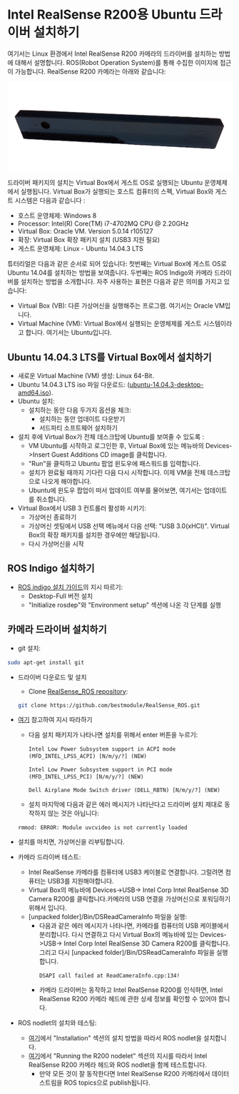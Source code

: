 # Intel RealSense R200용 Ubuntu 드라이버 설치하기
여기서는 Linux 환경에서 Intel RealSense R200 카메라의 드라이버를 설치하는 방법에 대해서 설명합니다. ROS(Robot Operation System)를 통해 수집한 이미지에 접근이 가능합니다. RealSense R200 카메라는 아래와 같습니다:

![](../../assets/realsense_intel/realsense.png)

드라이버 패키지의 설치는 Virtual Box에서 게스트 OS로 실행되는 Ubuntu 운영체제에서 실행됩니다. Virtual Box가 실행되는 호스트 컴퓨터의 스펙, Virtual Box와 게스트 시스템은 다음과 같습니다 :

- 호스트 운영체제: Windows 8
- Processor: Intel(R) Core(TM) i7-4702MQ CPU @ 2.20GHz
- Virtual Box: Oracle VM. Version 5.0.14 r105127
- 확장: Virtual Box 확장 패키지 설치 (USB3 지원 필요)
- 게스트 운영체제: Linux - Ubuntu 14.04.3 LTS

튜터리얼은 다음과 같은 순서로 되어 있습니다: 첫번째는 Virtual Box에 게스트 OS로 Ubuntu 14.04를 설치하는 방법을 보여줍니다. 두번째는 ROS Indigo와 카메라 드라이버를 설치하는 방법을 소개합니다. 자주 사용하는 표현은 다음과 같은 의미를 가지고 있습니다:
- Virtual Box (VB): 다른 가상머신을 실행해주는 프로그램. 여기서는 Oracle VM입니다.
- Virtual Machine (VM): Virtual Box에서 실행되는 운영체제를 게스트 시스템이라고 합니다. 여기서는 Ubuntu입니다.

## Ubuntu 14.04.3 LTS를 Virtual Box에서 설치하기

- 새로운 Virtual Machine (VM) 생성: Linux 64-Bit.
- Ubuntu 14.04.3 LTS iso 파일 다운로드: ([ubuntu-14.04.3-desktop-amd64.iso](http://www.ubuntu.com/download/desktop)).
- Ubuntu 설치:
  - 설치하는 동안 다음 두가지 옵션을 체크:
    - 설치하는 동안 업데이트 다운받기
    - 서드파티 소프트웨어 설치하기
- 설치 후에 Virtual Box가 전체 데스크탑에 Ubuntu를 보여줄 수 있도록 :
  -  VM Ubuntu를 시작하고 로그인한 후, Virtual Box에 있는 메뉴바의 Devices->Insert Guest Additions CD image를 클릭합니다.
  -  "Run"을 클릭하고 Ubuntu 팝업 윈도우에 패스워드를 입력합니다.
  -  설치가 완료될 때까지 기다린 다음 다시 시작합니다. 이제 VM을 전체 데스크탑으로 나오게 해야합니다.
  -  Ubuntu에 윈도우 팝업이 떠서 업데이트 여부를 물어보면, 여기서는 업데이트를 취소합니다.
- Virtual Box에서 USB 3 컨트롤러 활성화 시키기:
  - 가상머신 종료하기
  - 가상머신 셋팅에서 USB 선택 메뉴에서 다음 선택: "USB 3.0(xHCI)". Virtual Box의 확장 패키지를 설치한 경우에만 해당됩니다.
  - 다시 가상머신을 시작

## ROS Indigo 설치하기
- [ROS indigo 설치 가이드](http://wiki.ros.org/indigo/Installation/Ubuntu)의 지시 따르기:
  - Desktop-Full 버전 설치
  - "Initialize rosdep"와 "Environment setup" 섹션에 나온 각 단계를 실행

## 카메라 드라이버 설치하기
- git 설치:
```bash
sudo apt-get install git
```
- 드라이버 다운로드 및 설치
  - Clone [RealSense_ROS repository](https://github.com/bestmodule/RealSense_ROS):
  ```bash
  git clone https://github.com/bestmodule/RealSense_ROS.git
  ```
- [여기](https://github.com/bestmodule/RealSense_ROS/tree/master/r200_install) 참고하여 지시 따라하기
  - 다음 설치 패키지가 나타나면 설치를 위해서 enter 버튼을 누르기:
    ```
    Intel Low Power Subsystem support in ACPI mode (MFD_INTEL_LPSS_ACPI) [N/m/y/?] (NEW)
    ```
    ```
    Intel Low Power Subsystem support in PCI mode (MFD_INTEL_LPSS_PCI) [N/m/y/?] (NEW)

    ```
    ```
    Dell Airplane Mode Switch driver (DELL_RBTN) [N/m/y/?] (NEW)
    ```
  - 설치 마지막에 다음과 같은 에러 메시지가 나타난다고 드라이버 설치 제대로 동작하지 않는 것은 아닙니다:
  ```
  rmmod: ERROR: Module uvcvideo is not currently loaded
  ```

- 설치를 마치면, 가상머신을 리부팅합니다.

- 카메라 드라이버 테스트:
  - Intel RealSense 카메라를 컴퓨터에 USB3 케이블로 연결합니다. 그럴려면 컴퓨터는 USB3를 지원해야합니다.
  - Virtual Box의 메뉴바에 Devices->USB-> Intel Corp Intel RealSense 3D Camera R200를 클릭합니다.카메라의 USB 연결을 가상머신으로 포워딩하기 위해서 입니다.
  - [unpacked folder]/Bin/DSReadCameraInfo 파일을 실행:
    - 다음과 같은 에러 메시지가 나타나면, 카메라를 컴퓨터의 USB 케이블에서 분리합니다. 다시 연결하고 다시 Virtual Box의 메뉴바에 있는 Devices->USB-> Intel Corp Intel RealSense 3D Camera R200를 클릭합니다. 그리고 다시 [unpacked folder]/Bin/DSReadCameraInfo 파일을 실행합니다.
      ```
      DSAPI call failed at ReadCameraInfo.cpp:134!
      ```
    - 카메라 드라이버는 동작하고 Intel RealSense R200를 인식하면, Intel RealSense R200 카메라 헤드에 관한 상세 정보를 확인할 수 있어야 합니다.

- ROS nodlet의 설치와 테스팅:
  - [여기](https://github.com/bestmodule/RealSense_ROS/blob/master/realsense_dist/2.3/doc/RealSense-ROS-R200-nodelet.md)에서 "Installation" 섹션의 설치 방법을 따라서 ROS nodlet을 설치합니다.
  - [여기](https://github.com/bestmodule/RealSense_ROS/blob/master/realsense_dist/2.3/doc/RealSense-ROS-R200-nodelet.md)에서 "Running the R200 nodelet" 섹션의 지시를 따라서 Intel RealSense R200 카메라 헤드와 ROS nodlet을 함께 테스트합니다.
    - 만약 모든 것이 잘 동작한다면 Intel RealSense R200 카메라에서 데이터 스트림을 ROS topics으로 publish됩니다.

